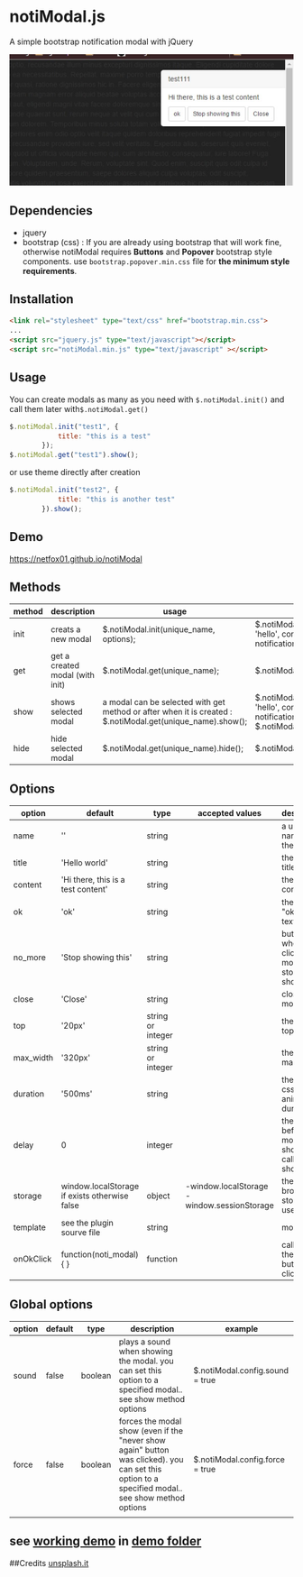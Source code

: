 # notiModal.js
A simple bootstrap notification modal with jQuery

![demo screenshot](/demo.jpg?raw=true "demo screenshot")

## Dependencies
- jquery
- bootstrap (css) : If you are already using bootstrap that will work fine, otherwise notiModal requires **Buttons** and **Popover** bootstrap style components. use ``bootstrap.popover.min.css`` file for **the minimum style requirements**.


## Installation
```html
<link rel="stylesheet" type="text/css" href="bootstrap.min.css">
...
<script src="jquery.js" type="text/javascript"></script>
<script src="notiModal.min.js" type="text/javascript" ></script>
```
## Usage
You can create modals as many as you need with ``$.notiModal.init()`` and call them later with``$.notiModal.get()``
```javascript
$.notiModal.init("test1", {
            title: "this is a test"
        });
$.notiModal.get("test1").show();
```
or use theme directly after creation 
```javascript
$.notiModal.init("test2", {
            title: "this is another test"
        }).show();
```
## Demo
https://netfox01.github.io/notiModal

## Methods
| method | description                     | usage                                                                                                       | example                                                                                                                                          |
|--------|---------------------------------|-------------------------------------------------------------------------------------------------------------|--------------------------------------------------------------------------------------------------------------------------------------------------|
| init   | creats a new modal              | $.notiModal.init(unique_name, options);                                                                     | $.notiModal.init('mymodal01', {title: 'hello', content: 'hey there, this is a notification'});                                                   |
| get    | get a created modal (with init) | $.notiModal.get(unique_name);                                                                               | $.notiModal.get('mymodal01');                                                                                                                    |
| show   | shows selected modal            | a modal can be selected with get method or after when it is created :  $.notiModal.get(unique_name).show(); | $.notiModal.init('mymodal02', {title: 'hello', content: 'hey there, this is a notification'}).show(); or    $.notiModal.get('mymodal02').show(); |
| hide   | hide selected modal             | $.notiModal.get(unique_name).hide();                                                                        | $.notiModal.get('mymodal02').hide();                                                                                                             |

## Options

| option    | default                                                 | type           | accepted values                                | description                                               | example                                             |
|-----------|---------------------------------------------------------|----------------|------------------------------------------------|-----------------------------------------------------------|-----------------------------------------------------|
| name      | ''                                                      | string         |                                                | a unique name for the modal                               | myModal01                                           |
| title     | 'Hello world'                                           | string         |                                                | the modal title                                           |                                                     |
| content   | 'Hi there, this is a test content'                      | string         |                                                | the modal content                                         |                                                     |
| ok        | 'ok'                                                    | string         |                                                | the modal "ok" button text                                |                                                     |
| no_more   | 'Stop showing this'                                     | string         |                                                | button text: when clicked the modal stops showing         |                                                     |
| close     | 'Close'                                                 | string         |                                                | closes the modal                                          |                                                     |
| top       | '20px'                                                  | string or integer |                                                | the modal top position                                    |                                                     |
| max_width | '320px'                                                 | string or integer |                                                | the modal max width                                       |                                                     |
| duration  | '500ms'                                                 | string         |                                                | the modal css animation duration                          |                                                     |
| delay     | 0                                                       | integer        |                                                | the delay before the modal was shown after calling show() |                                                     |
| storage   | window.localStorage if exists otherwise false           | object         | -window.localStorage  -  window.sessionStorage | the browser storage to use                                | window.sessionStorage                               |
| template  | see the plugin sourve file | string         |                                                | modal Html                                                |                                                     |
| onOkClick | function(noti_modal) {  }                               | function       |                                                | called after the "ok" button was clicked                  | function(noti_modal) { // code noti_modal.hide(); } |

## Global options

| option | default | type    | description                                                                                                                                        | example                         |
|--------|---------|---------|----------------------------------------------------------------------------------------------------------------------------------------------------|---------------------------------|
| sound  | false   | boolean | plays a sound when showing the modal.  you can set this option to a specified modal.. see show method options                                      | $.notiModal.config.sound = true |
| force  | false   | boolean | forces the modal show (even if the "never show again" button was clicked).  you can set this option to a specified modal.. see show method options | $.notiModal.config.force = true |
|        |         |         |                                                                                                                                                    |                                 |

## see [working demo](https://netfox01.github.io/notiModal) in [demo folder](/demo)
##Credits
[unsplash.it](https://unsplash.it)
